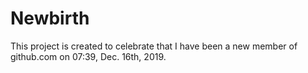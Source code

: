 # Newbirth
This project is created to celebrate that I have been a new member of github.com on 07:39, Dec. 16th, 2019.
